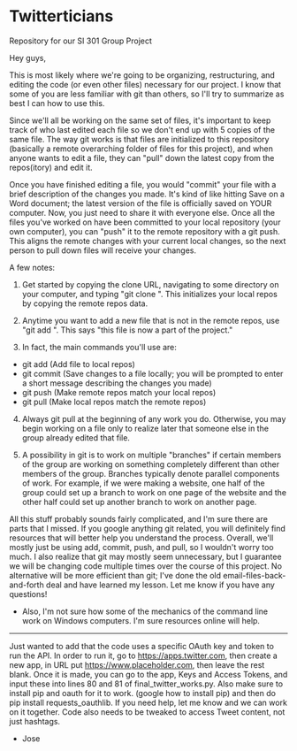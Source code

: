 # Twitterticians
Repository for our SI 301 Group Project

Hey guys,

This is most likely where we're going to be organizing, restructuring, and editing the code (or even other files) necessary for our project. I know that some of you are less familiar with git than others, so I'll try to summarize as best I can how to use this.

Since we'll all be working on the same set of files, it's important to keep track of who last edited each file so we don't end up with 5 copies of the same file. The way git works is that files are initialized to this repository (basically a remote overarching folder of files for this project), and when anyone wants to edit a file, they can "pull" down the latest copy from the repos(itory) and edit it.

Once you have finished editing a file, you would "commit" your file with a brief description of the changes you made. It's kind of like hitting Save on a Word document; the latest version of the file is officially saved on YOUR computer. Now, you just need to share it with everyone else. Once all the files you've worked on have been committed to your local repository (your own computer), you can "push" it to the remote repository with a git push. This aligns the remote changes with your current local changes, so the next person to pull down files will receive your changes.

A few notes:
1) Get started by copying the clone URL, navigating to some directory on your computer, and typing "git clone <clone URL>". This initializes your local repos by copying the remote repos data.

2) Anytime you want to add a new file that is not in the remote repos, use "git add <filename>". This says "this file is now a part of the project."

3) In fact, the main commands you'll use are:
- git add (Add file to local repos)
- git commit (Save changes to a file locally; you will be prompted to enter a short message describing the changes you made)
- git push (Make remote repos match your local repos)
- git pull (Make local repos match the remote repos)

4) Always git pull at the beginning of any work you do. Otherwise, you may begin working on a file only to realize later that someone else in the group already edited that file.

5) A possibility in git is to work on multiple "branches" if certain members of the group are working on something completely different than other members of the group. Branches typically denote parallel components of work. For example, if we were making a website, one half of the group could set up a branch to work on one page of the website and the other half could set up another branch to work on another page.
 
All this stuff probably sounds fairly complicated, and I'm sure there are parts that I missed. If you google anything git related, you will definitely find resources that will better help you understand the process. Overall, we'll mostly just be using add, commit, push, and pull, so I wouldn't worry too much. I also realize that git may mostly seem unnecessary, but I guarantee we will be changing code multiple times over the course of this project. No alternative will be more efficient than git; I've done the old email-files-back-and-forth deal and have learned my lesson. Let me know if you have any questions!

* Also, I'm not sure how some of the mechanics of the command line work on Windows computers. I'm sure resources online will help.

___________________________________
Just wanted to add that the code uses a specific OAuth key and token to run the API. 
In order to run it, go to https://apps.twitter.com, then create a new app, in URL put https://www.placeholder.com, then leave the rest blank. Once it is made, you can go to the app, Keys and Access Tokens, and input these into lines 80 and 81 of final_twitter_works.py. 
Also make sure to install pip and oauth for it to work. (google how to install pip) and then do pip install requests_oauthlib.
If you need help, let me know and we can work on it together. Code also needs to be tweaked to access Tweet content, not just hashtags.
- Jose